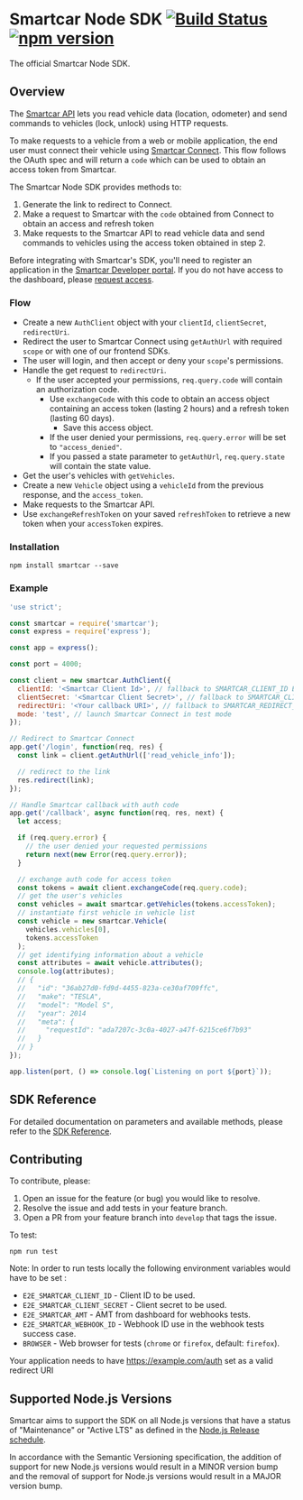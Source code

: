 # Smartcar Node SDK [![Build Status][ci-image]][ci-url] [![npm version][npm-image]][npm-url]

The official Smartcar Node SDK.

## Overview

The [Smartcar API](https://smartcar.com/docs) lets you read vehicle data
(location, odometer) and send commands to vehicles (lock, unlock) using HTTP requests.

To make requests to a vehicle from a web or mobile application, the end user
must connect their vehicle using
[Smartcar Connect](https://smartcar.com/docs/api#smartcar-connect).
This flow follows the OAuth spec and will return a `code` which can be used to
obtain an access token from Smartcar.

The Smartcar Node SDK provides methods to:

1. Generate the link to redirect to Connect.
2. Make a request to Smartcar with the `code` obtained from Connect to obtain an
   access and refresh token
3. Make requests to the Smartcar API to read vehicle data and send commands to
   vehicles using the access token obtained in step 2.

Before integrating with Smartcar's SDK, you'll need to register an application
in the [Smartcar Developer portal](https://developer.smartcar.com). If you do
not have access to the dashboard, please
[request access](https://smartcar.com/subscribe).

### Flow

- Create a new `AuthClient` object with your `clientId`, `clientSecret`,
  `redirectUri`.
- Redirect the user to Smartcar Connect using `getAuthUrl` with required `scope` or with one
  of our frontend SDKs.
- The user will login, and then accept or deny your `scope`'s permissions.
- Handle the get request to `redirectUri`.
  - If the user accepted your permissions, `req.query.code` will contain an
    authorization code.
    - Use `exchangeCode` with this code to obtain an access object
      containing an access token (lasting 2 hours) and a refresh token
      (lasting 60 days).
      - Save this access object.
    - If the user denied your permissions, `req.query.error` will be set
      to `"access_denied"`.
    - If you passed a state parameter to `getAuthUrl`, `req.query.state` will
      contain the state value.
- Get the user's vehicles with `getVehicles`.
- Create a new `Vehicle` object using a `vehicleId` from the previous response,
  and the `access_token`.
- Make requests to the Smartcar API.
- Use `exchangeRefreshToken` on your saved `refreshToken` to retrieve a new token
  when your `accessToken` expires.

### Installation

```shell
npm install smartcar --save
```

### Example

```javascript
'use strict';

const smartcar = require('smartcar');
const express = require('express');

const app = express();

const port = 4000;

const client = new smartcar.AuthClient({
  clientId: '<Smartcar Client Id>', // fallback to SMARTCAR_CLIENT_ID ENV variable
  clientSecret: '<Smartcar Client Secret>', // fallback to SMARTCAR_CLIENT_SECRET ENV variable
  redirectUri: '<Your callback URI>', // fallback to SMARTCAR_REDIRECT_URI ENV variable
  mode: 'test', // launch Smartcar Connect in test mode
});

// Redirect to Smartcar Connect
app.get('/login', function(req, res) {
  const link = client.getAuthUrl(['read_vehicle_info']);

  // redirect to the link
  res.redirect(link);
});

// Handle Smartcar callback with auth code
app.get('/callback', async function(req, res, next) {
  let access;

  if (req.query.error) {
    // the user denied your requested permissions
    return next(new Error(req.query.error));
  }

  // exchange auth code for access token
  const tokens = await client.exchangeCode(req.query.code);
  // get the user's vehicles
  const vehicles = await smartcar.getVehicles(tokens.accessToken);
  // instantiate first vehicle in vehicle list
  const vehicle = new smartcar.Vehicle(
    vehicles.vehicles[0],
    tokens.accessToken
  );
  // get identifying information about a vehicle
  const attributes = await vehicle.attributes();
  console.log(attributes);
  // {
  //   "id": "36ab27d0-fd9d-4455-823a-ce30af709ffc",
  //   "make": "TESLA",
  //   "model": "Model S",
  //   "year": 2014
  //   "meta": {
  //     "requestId": "ada7207c-3c0a-4027-a47f-6215ce6f7b93"
  //   }
  // }
});

app.listen(port, () => console.log(`Listening on port ${port}`));
```

## SDK Reference

For detailed documentation on parameters and available methods, please refer to
the [SDK Reference](doc/readme.md).

## Contributing

To contribute, please:

1. Open an issue for the feature (or bug) you would like to resolve.
2. Resolve the issue and add tests in your feature branch.
3. Open a PR from your feature branch into `develop` that tags the issue.

To test:

```shell
npm run test
```

Note: In order to run tests locally the following environment variables would have to be set :

- `E2E_SMARTCAR_CLIENT_ID` - Client ID to be used.
- `E2E_SMARTCAR_CLIENT_SECRET` - Client secret to be used.
- `E2E_SMARTCAR_AMT` - AMT from dashboard for webhooks tests.
- `E2E_SMARTCAR_WEBHOOK_ID` - Webhook ID use in the webhook tests success case.
- `BROWSER` - Web browser for tests (`chrome` or `firefox`, default: `firefox`).


Your application needs to have https://example.com/auth set as a valid redirect URI

[ci-url]: https://travis-ci.com/smartcar/node-sdk
[ci-image]: https://travis-ci.com/smartcar/node-sdk.svg?token=jMbuVtXPGeJMPdsn7RQ5&branch=master
[npm-url]: https://badge.fury.io/js/smartcar
[npm-image]: https://badge.fury.io/js/smartcar.svg

## Supported Node.js Versions

Smartcar aims to support the SDK on all Node.js versions that have a status of "Maintenance" or "Active LTS" as defined in the [Node.js Release schedule](https://github.com/nodejs/Release#release-schedule).

In accordance with the Semantic Versioning specification, the addition of support for new Node.js versions would result in a MINOR version bump and the removal of support for Node.js versions would result in a MAJOR version bump.